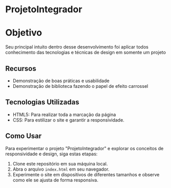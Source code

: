 # ProjetoIntegrador

# Objetivo

Seu principal intuito dentro desse desenvolvimento foi aplicar todos conhecimento das tecnologias e técnicas de design em somente um projeto

## Recursos

- Demonstração de boas práticas e usabilidade
- Demonstração de biblioteca fazendo o papel de efeito carrossel

## Tecnologias Utilizadas

- HTML5: Para realizar toda a marcação da página
- CSS: Para estilizar o site e garantir a responsividade.

## Como Usar

Para experimentar o projeto "ProjetoIntegrador" e explorar os conceitos de responsividade e design, siga estas etapas:

1. Clone este repositório em sua máquina local.
2. Abra o arquivo `index.html` em seu navegador.
3. Experimente o site em dispositivos de diferentes tamanhos e observe como ele se ajusta de forma responsiva.
